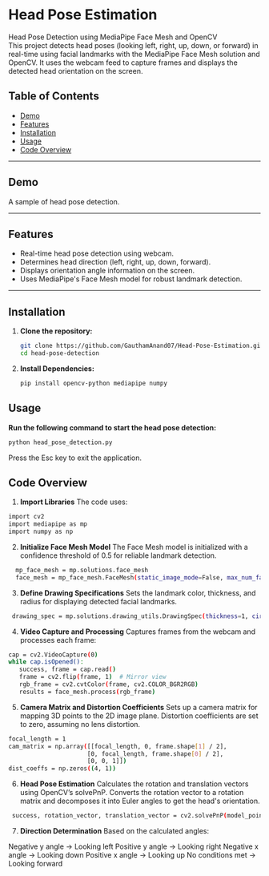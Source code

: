 # Head Pose Estimation

Head Pose Detection using MediaPipe Face Mesh and OpenCV  
This project detects head poses (looking left, right, up, down, or forward) in real-time using facial landmarks with the MediaPipe Face Mesh solution and OpenCV. It uses the webcam feed to capture frames and displays the detected head orientation on the screen.

## Table of Contents
- [Demo](#demo)
- [Features](#features)
- [Installation](#installation)
- [Usage](#usage)
- [Code Overview](#code-overview)

---

## Demo

A sample of head pose detection.

---

## Features

- Real-time head pose detection using webcam.
- Determines head direction (left, right, up, down, forward).
- Displays orientation angle information on the screen.
- Uses MediaPipe's Face Mesh model for robust landmark detection.

---

## Installation

1. **Clone the repository:**
   ```bash
   git clone https://github.com/GauthamAnand07/Head-Pose-Estimation.git
   cd head-pose-detection

2. **Install Dependencies:**
   ```bash
   pip install opencv-python mediapipe numpy
   
## Usage

   **Run the following command to start the head pose detection:**
   ```bash
   python head_pose_detection.py
   ```
Press the Esc key to exit the application.

## Code Overview
1. **Import Libraries**
The code uses:
 ```bash
import cv2
import mediapipe as mp
import numpy as np
 ```

2. **Initialize Face Mesh Model**
The Face Mesh model is initialized with a confidence threshold of 0.5 for reliable landmark detection.
 ```bash
   mp_face_mesh = mp.solutions.face_mesh
   face_mesh = mp_face_mesh.FaceMesh(static_image_mode=False, max_num_faces=1, min_detection_confidence=0.5)
   ```

3. **Define Drawing Specifications**
Sets the landmark color, thickness, and radius for displaying detected facial landmarks.
 ```bash
  drawing_spec = mp.solutions.drawing_utils.DrawingSpec(thickness=1, circle_radius=1)
 ```
4. **Video Capture and Processing**
Captures frames from the webcam and processes each frame:

 ```bash
cap = cv2.VideoCapture(0)
while cap.isOpened():
    success, frame = cap.read()
    frame = cv2.flip(frame, 1)  # Mirror view
    rgb_frame = cv2.cvtColor(frame, cv2.COLOR_BGR2RGB)
    results = face_mesh.process(rgb_frame)
 ```
5. **Camera Matrix and Distortion Coefficients**
Sets up a camera matrix for mapping 3D points to the 2D image plane. Distortion coefficients are set to zero, assuming no lens distortion.

 ```bash
focal_length = 1
cam_matrix = np.array([[focal_length, 0, frame.shape[1] / 2],
                       [0, focal_length, frame.shape[0] / 2],
                       [0, 0, 1]])
dist_coeffs = np.zeros((4, 1))
 ```
6. **Head Pose Estimation**
Calculates the rotation and translation vectors using OpenCV’s solvePnP. Converts the rotation vector to a rotation matrix and decomposes it into Euler angles to get the head's orientation.

 ```bash
  success, rotation_vector, translation_vector = cv2.solvePnP(model_points, image_points, cam_matrix, dist_coeffs)
 ```

7. **Direction Determination**
Based on the calculated angles:

Negative y angle -> Looking left
Positive y angle -> Looking right
Negative x angle -> Looking down
Positive x angle -> Looking up
No conditions met -> Looking forward
   
